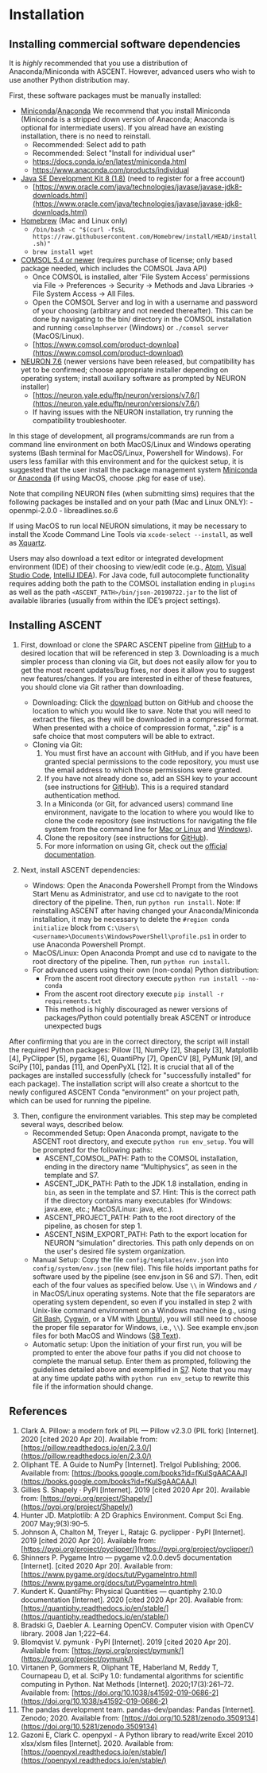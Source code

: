 # Installation
## Installing commercial software dependencies

It is *highly* recommended that you use a distribution of Anaconda/Miniconda with ASCENT. However, advanced users who wish to use another Python distribution may.

First, these software packages must be manually installed:
* [Miniconda](https://docs.conda.io/en/latest/miniconda.html)/[Anaconda](https://www.anaconda.com/products/individual) We recommend that you install Miniconda (Miniconda is a stripped down version of Anaconda; Anaconda is optional for intermediate users). If you alread have an existing installation, there is no need to reinstall.
    - Recommended: Select add to path
    - Recommended: Select "Install for individual user"
    - https://docs.conda.io/en/latest/miniconda.html
    - https://www.anaconda.com/products/individual
* [Java SE Development Kit 8 (1.8)](https://www.oracle.com/java/technologies/javase/javase-jdk8-downloads.html) (need to register for a free account)
    - [https://www.oracle.com/java/technologies/javase/javase-jdk8-downloads.html](https://www.oracle.com/java/technologies/javase/javase-jdk8-downloads.html)
* [Homebrew](https://docs.brew.sh/Installation) (Mac and Linux only)
    - ```/bin/bash -c "$(curl -fsSL https://raw.githubusercontent.com/Homebrew/install/HEAD/install.sh)"```
    - ```brew install wget```
* [COMSOL 5.4 or newer](https://www.comsol.com/product-download) (requires purchase of license; only based package needed, which includes the COMSOL Java API)
    - Once COMSOL is installed, alter 'File System Access' permissions via  File → Preferences → Security → Methods and Java Libraries → File System Access → All Files.
    - Open the COMSOL Server and log in with a username and password of your choosing (arbitrary and not needed thereafter). This can be done by navigating to the bin/ directory in the COMSOL installation and running ```comsolmphserver``` (Windows) or ```./comsol server``` (MacOS/Linux).
    - [https://www.comsol.com/product-downloa](https://www.comsol.com/product-download)
* [NEURON 7.6](https://neuron.yale.edu/ftp/neuron/versions/v7.6/) (newer versions have been released, but compatibility has yet to be confirmed; choose appropriate installer depending on operating system; install auxiliary software as prompted by NEURON installer)
    - [https://neuron.yale.edu/ftp/neuron/versions/v7.6/](https://neuron.yale.edu/ftp/neuron/versions/v7.6/)
    - If having issues with the NEURON installation, try running the compatibility troubleshooter.

In this stage of development, all programs/commands are run from a command line environment on both MacOS/Linux and Windows operating systems (Bash terminal for MacOS/Linux, Powershell for Windows). For users less familiar with this environment and for the quickest setup, it is suggested that the user install the package management system [Miniconda](https://docs.conda.io/en/latest/miniconda.html) or [Anaconda](https://www.anaconda.com/products/individual) (if using MacOS, choose .pkg for ease of use).

Note that compiling NEURON files (when submitting sims) requires that the following packages be installed and on your path (Mac and Linux ONLY):
    - openmpi-2.0.0
    - libreadlines.so.6

If using MacOS to run local NEURON simulations, it may be necessary to install the Xcode Command Line Tools via ```xcode-select --install```, as well as [Xquartz](https://www.xquartz.org/releases/XQuartz-2.7.11.html).

Users may also download a text editor or integrated development environment (IDE) of their choosing to view/edit code (e.g., [Atom](https://atom.io/), [Visual Studio Code](https://code.visualstudio.com/), [IntelliJ IDEA](https://www.jetbrains.com/idea/download/)). For Java code, full autocomplete functionality requires adding both the path to the COMSOL installation ending in `plugins` as well as the path ```<ASCENT_PATH>/bin/json-20190722.jar``` to the list of available libraries (usually from within the IDE’s project settings).

## Installing ASCENT

1. First, download or clone the SPARC ASCENT pipeline from [GitHub](https://github.com/wmglab-duke/ascent) to a desired location that will be referenced in step 3. Downloading is a much simpler process than cloning via Git, but does not easily allow for you to get the most recent updates/bug fixes, nor does it allow you to suggest new features/changes. If you are interested in either of these features, you should clone via Git rather than downloading.
    * Downloading: Click the [download](https://github.com/wmglab-duke/ascent/archive/refs/heads/master.zip) button on GitHub and choose the location to which you would like to save. Note that you will need to extract the files, as they will be downloaded in a compressed format. When presented with a choice of compression format, ".zip" is a safe choice that most computers will be able to extract.
    * Cloning via Git:
        1. You must first have an account with GitHub, and if you have been granted special permissions to the code repository, you must use the email address to which those permissions were granted.
        2. If you have not already done so, add an SSH key to your account (see instructions for [GitHub](https://docs.github.com/en/github/authenticating-to-github/connecting-to-github-with-ssh)). This is a required standard authentication method.
        3. In a Miniconda (or Git, for advanced users) command line environment, navigate to the location to where you would like to clone the code repository (see instructions for navigating the file system from the command line for [Mac or Linux](https://www.redhat.com/sysadmin/navigating-linux-filesystem) and [Windows](https://blogs.umass.edu/Techbytes/2014/11/14/file-navigation-with-windows-command-prompt/)).
        4. Clone the repository (see instructions for [GitHub](https://docs.github.com/en/repositories/creating-and-managing-repositories/cloning-a-repository)).
        5. For more information on using Git, check out the [official documentation](https://git-scm.com/doc).

2. Next, install ASCENT dependencies:
    * Windows: Open the Anaconda Powershell Prompt from the Windows Start Menu as Administrator, and use cd to navigate to the root directory of the pipeline. Then, run ```python run install```. Note: If reinstalling ASCENT after having changed your Anaconda/Miniconda installation, it may be necessary to delete the `#region conda initialize` block from `C:\Users\<username>\Documents\WindowsPowerShell\profile.ps1` in order to use Anaconda Powershell Prompt.
    * MacOS/Linux: Open Anaconda Prompt and use cd to navigate to the root directory of the pipeline. Then, run ```python run install```.
    * For advanced users using their own (non-conda) Python distribution:
      - From the ascent root directory execute ```python run install --no-conda```
      - From the ascent root directory execute ```pip install -r requirements.txt```
      - This method is highly discouraged as newer versions of packages/Python could potentially break ASCENT or introduce unexpected bugs

After confirming that you are in the correct directory, the script will install the required Python packages: Pillow \[1\], NumPy \[2\], Shapely \[3\], Matplotlib \[4\], PyClipper \[5\], pygame \[6\], QuantiPhy \[7\], OpenCV \[8\], PyMunk \[9\], and SciPy \[10\], pandas \[11\], and OpenPyXL \[12\]. It is crucial that all of the packages are installed successfully (check for "successfully installed" for each package). The installation script will also create a shortcut to the newly configured ASCENT Conda "environment" on your project path, which can be used for running the pipeline.

3. Then, configure the environment variables. This step may be completed several ways, described below.
    * Recommended Setup: Open Anaconda prompt, navigate to the ASCENT root directory, and  execute ```python run env_setup```. You will be prompted for the following paths:
      - ASCENT_COMSOL_PATH: Path to the COMSOL installation, ending in the directory name “Multiphysics”, as seen in the template and S7.
      - ASCENT_JDK_PATH: Path to the JDK 1.8 installation, ending in ```bin```, as seen in the template and S7. Hint: This is the correct path if the directory contains many executables (for Windows: java.exe, etc.; MacOS/Linux: java, etc.).
      - ASCENT_PROJECT_PATH: Path to the root directory of the pipeline, as chosen for step 1.
      - ASCENT_NSIM_EXPORT_PATH: Path to the export location for NEURON “simulation” directories. This path only depends on on the user's desired file system organization.
    * Manual Setup: Copy the file ```config/templates/env.json``` into ```config/system/env.json``` (new file). This file holds important paths for software used by the pipeline (see env.json in S6 and S7). Then, edit each of the four values as specified below. Use ```\\``` in Windows and ```/``` in MacOS/Linux operating systems. Note that the file separators are operating system dependent, so even if you installed in step 2 with Unix-like command environment on a Windows machine (e.g., using [Git Bash](https://gitforwindows.org/), [Cygwin](https://www.cygwin.com/), or a VM with [Ubuntu](https://ubuntu.com/)), you will still need to choose the proper file separator for Windows, i.e., ```\\```). See example env.json files for both MacOS and Windows ([S8 Text](S8-JSON-file-parameter-guide)).
    * Automatic setup: Upon the initiation of your first run, you will be prompted to enter the above four paths if you did not choose to complete the manual setup. Enter them as prompted, following the guidelines detailed above and exemplified in [S7](S7-JSON-configuration-files). Note that you may at any time update paths with ```python run env_setup``` to rewrite this file if the information should change.


## References
1. Clark A. Pillow: a modern fork of PIL — Pillow v2.3.0 (PIL fork) [Internet]. 2020 [cited 2020 Apr 20]. Available from: [https://pillow.readthedocs.io/en/2.3.0/](https://pillow.readthedocs.io/en/2.3.0/)
1. Oliphant TE. A Guide to NumPy [Internet]. Trelgol Publishing; 2006. Available from: [https://books.google.com/books?id=fKulSgAACAAJ](https://books.google.com/books?id=fKulSgAACAAJ)
1. Gillies S. Shapely · PyPI [Internet]. 2019 [cited 2020 Apr 20]. Available from: [https://pypi.org/project/Shapely/](https://pypi.org/project/Shapely/)
1. Hunter JD. Matplotlib: A 2D Graphics Environment. Comput Sci Eng. 2007 May;9(3):90–5.
1. Johnson A, Chalton M, Treyer L, Ratajc G. pyclipper · PyPI [Internet]. 2019 [cited 2020 Apr 20]. Available from: [https://pypi.org/project/pyclipper/](https://pypi.org/project/pyclipper/)
1. Shinners P. Pygame Intro — pygame v2.0.0.dev5 documentation [Internet]. [cited 2020 Apr 20]. Available from: [https://www.pygame.org/docs/tut/PygameIntro.html](https://www.pygame.org/docs/tut/PygameIntro.html)
1. Kundert K. QuantiPhy: Physical Quantities — quantiphy 2.10.0 documentation [Internet]. 2020 [cited 2020 Apr 20]. Available from: [https://quantiphy.readthedocs.io/en/stable/](https://quantiphy.readthedocs.io/en/stable/)
1. Bradski G, Daebler A. Learning OpenCV. Computer vision with OpenCV library. 2008 Jan 1;222–64.
1. Blomqvist V. pymunk · PyPI [Internet]. 2019 [cited 2020 Apr 20]. Available from: [https://pypi.org/project/pymunk/](https://pypi.org/project/pymunk/)
1. Virtanen P, Gommers R, Oliphant TE, Haberland M, Reddy T, Cournapeau D, et al. SciPy 1.0: fundamental algorithms for scientific computing in Python. Nat Methods [Internet]. 2020;17(3):261–72. Available from: [https://doi.org/10.1038/s41592-019-0686-2](https://doi.org/10.1038/s41592-019-0686-2)
1. The pandas development team. pandas-dev/pandas: Pandas [Internet]. Zenodo; 2020. Available from: [https://doi.org/10.5281/zenodo.3509134](https://doi.org/10.5281/zenodo.3509134)
1. Gazoni E, Clark C. openpyxl - A Python library to read/write Excel 2010 xlsx/xlsm files [Internet]. 2020. Available from: [https://openpyxl.readthedocs.io/en/stable/](https://openpyxl.readthedocs.io/en/stable/)
